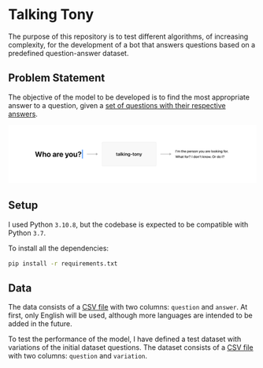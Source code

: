 # Talking Tony

The purpose of this repository is to test different algorithms, of increasing complexity, for the development of a bot that answers questions based on a predefined question-answer dataset.

## Problem Statement

The objective of the model to be developed is to find the most appropriate answer to a question, given a [set of questions with their respective answers](data/en.csv).

![Model](.github/model.png)

## Setup

I used Python `3.10.8`, but the codebase is expected to be compatible with Python `3.7`.

To install all the dependencies:

```bash
pip install -r requirements.txt
```

## Data

The data consists of a [CSV file](data/en.csv) with two columns: `question` and `answer`. At first, only English will be used, although more languages are intended to be added in the future.

To test the performance of the model, I have defined a test dataset with variations of the initial dataset questions. The dataset consists of a [CSV file](data/en-var.csv) with two columns: `question` and `variation`.
